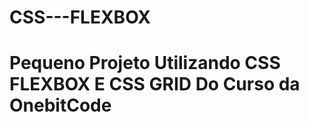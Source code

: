 # CSS---FLEXBOX

<h1> Pequeno Projeto Utilizando CSS FLEXBOX E CSS GRID Do Curso da OnebitCode</h1>
